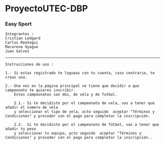 # ProyectoUTEC-DBP
### Easy Sport

    Integrantes : 
    Cristian Ledgard
    Carlos Reategui
    Macarena Oyague
    Juan Galvez
    
 ****
    Instrucciones de uso :
    
    1.- Si estas registrado te logueas con tu cuenta, caso contrario, te creas una.
    
    2.- Una vez en la página principal se tiene que decidir a que campeonato te quieres inscribir. 
        Estos campeonatos son dos, de vela y de futbol.
       
        2.1.- Si te decidiste por el campeonato de vela, vas a tener que añadir el numero de vela 
        y seleccionar el tipo de vela, acto seguido  aceptar "Términos y Condiciones" y proceder con el pago para completar la inscripción.
        
        2.2-  Si te decidiste por el campeonato de fútbol, vas a tener que añadir tu peso 
        y seleccionar tu equipo, acto seguido  aceptar "Términos y Condiciones" y proceder con el pago para completar la inscripción..